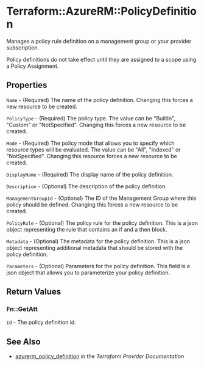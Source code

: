 # Terraform::AzureRM::PolicyDefinition

Manages a policy rule definition on a management group or your provider subscription. 

Policy definitions do not take effect until they are assigned to a scope using a Policy Assignment.

## Properties

`Name` - (Required) The name of the policy definition. Changing this forces a
new resource to be created.

`PolicyType` - (Required) The policy type.  The value can be "BuiltIn", "Custom"
or "NotSpecified". Changing this forces a new resource to be created.

`Mode` - (Required) The policy mode that allows you to specify which resource
types will be evaluated.  The value can be "All", "Indexed" or
"NotSpecified". Changing this resource forces a new resource to be
created.

`DisplayName` - (Required) The display name of the policy definition.

`Description` - (Optional) The description of the policy definition.

`ManagementGroupId` - (Optional) The ID of the Management Group where this policy should be defined. Changing this forces a new resource to be created.

`PolicyRule` - (Optional) The policy rule for the policy definition. This
is a json object representing the rule that contains an if and
a then block.

`Metadata` - (Optional) The metadata for the policy definition. This
is a json object representing additional metadata that should be stored
with the policy definition.

`Parameters` - (Optional) Parameters for the policy definition. This field
is a json object that allows you to parameterize your policy definition.


## Return Values

### Fn::GetAtt

`Id` - The policy definition id.

## See Also

* [azurerm_policy_definition](https://www.terraform.io/docs/providers/azurerm/r/policy_definition.html) in the _Terraform Provider Documentation_